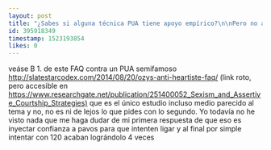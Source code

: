 ```yaml
---
layout: post
title: "¿Sabes si alguna técnica PUA tiene apoyo empírico?\n\nPero no apoyo empírico en plan \"estos consejos son consistentes con mis prejuicios evopysch y mira todos estos ejemplos de animales no humanos donde pasa algo que si lo retuerces bastante es totalmente lo mismo\" sino apoyo empírico en plan \"hicimos un RCT con doble ciego y los tipos que siguieron estos consejos PUA ligaron más en un bar que el grupo control\"."
id: 395918349
timestamp: 1523193854
likes: 0
---
```


 veáse B 1. de este FAQ contra un PUA semifamoso <http://slatestarcodex.com/2014/08/20/ozys-anti-heartiste-faq/> (link roto, pero accesible en <https://www.researchgate.net/publication/251400052_Sexism_and_Assertive_Courtship_Strategies)> que es el único estudio incluso medio parecido al tema y no, no es ni de lejos lo que pides con lo segundo. Yo todavía no he visto nada que me haga dudar de mi primera respuesta de que eso es inyectar confianza a pavos para que intenten ligar y al final por simple intentar con 120 acaban lográndolo 4 veces